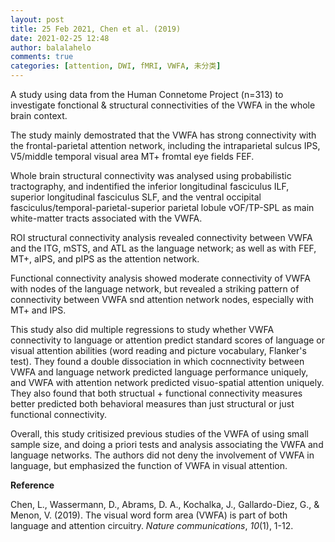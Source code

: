 ```yaml
---
layout: post
title: 25 Feb 2021, Chen et al. (2019)
date: 2021-02-25 12:48
author: balalahelo
comments: true
categories: [attention, DWI, fMRI, VWFA, 未分类]
---
```

<!-- wp:paragraph -->
<p>A study using data from the Human Connetome Project (n=313) to investigate fonctional &amp; structural connectivities of the VWFA in the whole brain context.</p>
<!-- /wp:paragraph -->

<!-- wp:paragraph -->
<p>The study mainly demostrated that the VWFA has strong connectivity with the frontal-parietal attention network, including the intraparietal sulcus IPS, V5/middle temporal visual area MT+ fromtal eye fields FEF.</p>
<!-- /wp:paragraph -->

<!-- wp:paragraph -->
<p>Whole brain structural connectivity was analysed using probabilistic tractography, and indentified the inferior longitudinal fasciculus ILF, superior longitudinal fasciculus SLF, and the ventral occipital fasciculus/temporal-parietal-superior parietal lobule vOF/TP-SPL as main white-matter tracts associated with the VWFA. </p>
<!-- /wp:paragraph -->

<!-- wp:paragraph -->
<p>ROI structural connectivity analysis revealed connectivity between VWFA and the ITG, mSTS, and ATL as the language network; as well as with FEF, MT+, aIPS, and pIPS as the attention network. </p>
<!-- /wp:paragraph -->

<!-- wp:paragraph -->
<p>Functional connectivity analysis showed moderate connectivity of VWFA with nodes of the language network, but revealed a striking pattern of connectivity between VWFA snd attention network nodes, especially with MT+ and IPS. </p>
<!-- /wp:paragraph -->

<!-- wp:paragraph -->
<p>This study also did multiple regressions to study whether VWFA connectivity to language or attention predict standard scores of language or visual attention abilities (word reading and picture vocabulary, Flanker's test). They found a double dissociation in which cocnnectivity between VWFA and language network predicted language performance uniquely, and VWFA with attention network predicted visuo-spatial attention uniquely. They also found that both structual + functional connectivity measures better predicted both behavioral measures than just structural or just functional connectivity. </p>
<!-- /wp:paragraph -->

<!-- wp:paragraph -->
<p>Overall, this study critisized previous studies of the VWFA of using small sample size, and doing a priori tests and analysis associating the VWFA and language networks. The authors did not deny the involvement of VWFA in language, but emphasized the function of VWFA in visual attention.</p>
<!-- /wp:paragraph -->

<!-- wp:paragraph -->
<p><strong>Reference</strong></p>
<!-- /wp:paragraph -->

<!-- wp:paragraph -->
<p>Chen, L., Wassermann, D., Abrams, D. A., Kochalka, J., Gallardo-Diez, G., &amp; Menon, V. (2019). The visual word form area (VWFA) is part of both language and attention circuitry. <em>Nature communications</em>, <em>10</em>(1), 1-12.</p>
<!-- /wp:paragraph -->
